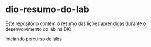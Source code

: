 # dio-resumo-do-lab
Este repositório contém o resumo das lições aprendidas durante o desenvolvimento do lab na DIO

Iniciando percurso de labs
